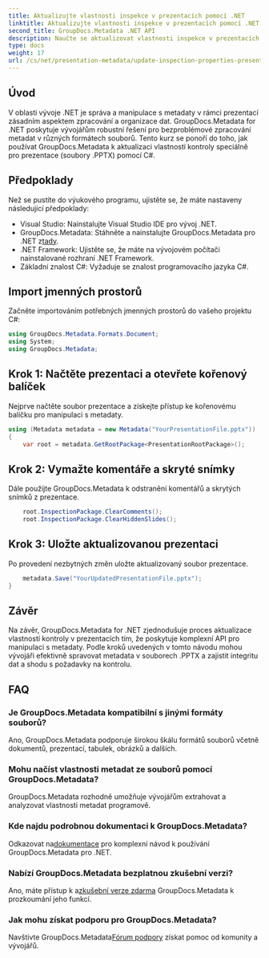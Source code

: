 ```yaml
---
title: Aktualizujte vlastnosti inspekce v prezentacích pomocí .NET
linktitle: Aktualizujte vlastnosti inspekce v prezentacích pomocí .NET
second_title: GroupDocs.Metadata .NET API
description: Naučte se aktualizovat vlastnosti inspekce v prezentacích pomocí .NET s GroupDocs.Metadata. Snadná a efektivní manipulace s metadaty pro soubory .PPTX.
type: docs
weight: 17
url: /cs/net/presentation-metadata/update-inspection-properties-presentations/
---
```

## Úvod
V oblasti vývoje .NET je správa a manipulace s metadaty v rámci prezentací zásadním aspektem zpracování a organizace dat. GroupDocs.Metadata for .NET poskytuje vývojářům robustní řešení pro bezproblémové zpracování metadat v různých formátech souborů. Tento kurz se ponoří do toho, jak používat GroupDocs.Metadata k aktualizaci vlastností kontroly speciálně pro prezentace (soubory .PPTX) pomocí C#.
## Předpoklady
Než se pustíte do výukového programu, ujistěte se, že máte nastaveny následující předpoklady:
- Visual Studio: Nainstalujte Visual Studio IDE pro vývoj .NET.
-  GroupDocs.Metadata: Stáhněte a nainstalujte GroupDocs.Metadata pro .NET z[tady](https://releases.groupdocs.com/metadata/net/).
- .NET Framework: Ujistěte se, že máte na vývojovém počítači nainstalované rozhraní .NET Framework.
- Základní znalost C#: Vyžaduje se znalost programovacího jazyka C#.

## Import jmenných prostorů
Začněte importováním potřebných jmenných prostorů do vašeho projektu C#:
```csharp
using GroupDocs.Metadata.Formats.Document;
using System;
using GroupDocs.Metadata;
```
## Krok 1: Načtěte prezentaci a otevřete kořenový balíček
Nejprve načtěte soubor prezentace a získejte přístup ke kořenovému balíčku pro manipulaci s metadaty.

```csharp
using (Metadata metadata = new Metadata("YourPresentationFile.pptx"))
{
    var root = metadata.GetRootPackage<PresentationRootPackage>();
```
## Krok 2: Vymažte komentáře a skryté snímky
Dále použijte GroupDocs.Metadata k odstranění komentářů a skrytých snímků z prezentace.

```csharp
    root.InspectionPackage.ClearComments();
    root.InspectionPackage.ClearHiddenSlides();
```
## Krok 3: Uložte aktualizovanou prezentaci
Po provedení nezbytných změn uložte aktualizovaný soubor prezentace.

```csharp
    metadata.Save("YourUpdatedPresentationFile.pptx");
}
```

## Závěr
Na závěr, GroupDocs.Metadata for .NET zjednodušuje proces aktualizace vlastností kontroly v prezentacích tím, že poskytuje komplexní API pro manipulaci s metadaty. Podle kroků uvedených v tomto návodu mohou vývojáři efektivně spravovat metadata v souborech .PPTX a zajistit integritu dat a shodu s požadavky na kontrolu.

## FAQ
### Je GroupDocs.Metadata kompatibilní s jinými formáty souborů?
Ano, GroupDocs.Metadata podporuje širokou škálu formátů souborů včetně dokumentů, prezentací, tabulek, obrázků a dalších.
### Mohu načíst vlastnosti metadat ze souborů pomocí GroupDocs.Metadata?
GroupDocs.Metadata rozhodně umožňuje vývojářům extrahovat a analyzovat vlastnosti metadat programově.
### Kde najdu podrobnou dokumentaci k GroupDocs.Metadata?
 Odkazovat na[dokumentace](https://reference.groupdocs.com/metadata/net/) pro komplexní návod k používání GroupDocs.Metadata pro .NET.
### Nabízí GroupDocs.Metadata bezplatnou zkušební verzi?
 Ano, máte přístup k a[zkušební verze zdarma](https://releases.groupdocs.com/) GroupDocs.Metadata k prozkoumání jeho funkcí.
### Jak mohu získat podporu pro GroupDocs.Metadata?
 Navštivte GroupDocs.Metadata[Fórum podpory](https://forum.groupdocs.com/c/metadata/14) získat pomoc od komunity a vývojářů.